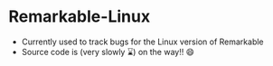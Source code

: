 # Remarkable-Linux
- Currently used to track bugs for the Linux version of Remarkable
- Source code is (very slowly :hourglass:) on the way!! :smile:
